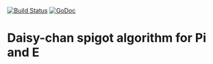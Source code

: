 [![Build Status](https://travis-ci.org/dim13/spigot.svg?branch=master)](https://travis-ci.org/dim13/spigot)
[![GoDoc](https://godoc.org/github.com/dim13/spigot?status.svg)](https://godoc.org/github.com/dim13/spigot)

# Daisy-chan spigot algorithm for Pi and E
